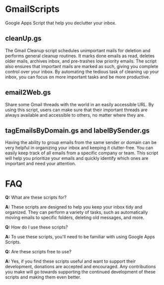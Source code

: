 # GmailScripts
Google Apps Script that help you declutter your inbox.

## cleanUp.gs

The Gmail Cleanup script schedules unimportant mails for deletion and performs general cleanup routines. It marks done emails as read, deletes older mails, archives inbox, and pre-trashes low priority emails. The script also ensures that important mails are marked as such, giving you complete control over your inbox. By automating the tedious task of cleaning up your inbox, you can focus on more important tasks and be more productive.

## email2Web.gs
Share some Gmail threads with the world in an easily accessible URL. By using this script, users can make sure that their important threads are always available and accessible to others, no matter where they are.

## tagEmailsByDomain.gs and labelBySender.gs

Having the ability to group emails from the same sender or domain can be very helpful in organizing your inbox and keeping it clutter-free. You can easily keep track of all emails from a specific company or team. This script will help you prioritize your emails and quickly identify which ones are important and need your attention.

# FAQ

**Q:** What are these scripts for?

**A:** These scripts are designed to help you keep your inbox tidy and organized. They can perform a variety of tasks, such as automatically moving emails to specific folders, deleting old messages, and more.

**Q:** How do I use these scripts?

**A:** To use these scripts, you'll need to be familiar with using Google Apps Scripts.

**Q:** Are these scripts free to use?

**A:** Yes, if you find these scripts useful and want to support their development, donations are accepted and encouraged. Any contributions you make will go towards supporting the continued development of these scripts and making them even better.
